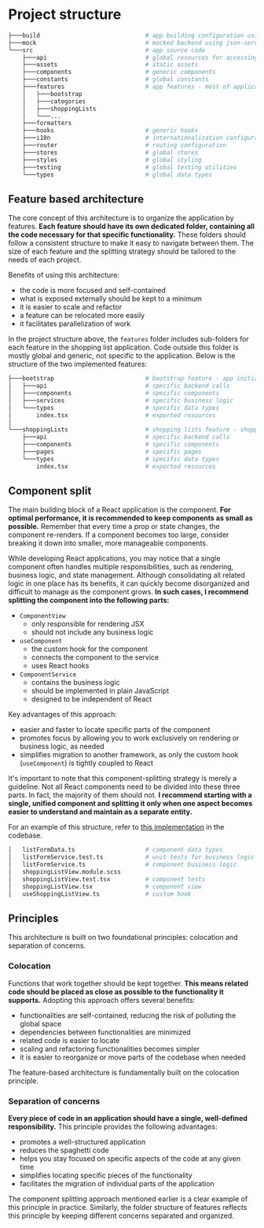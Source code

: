 # Project structure

```sh
├───build                              # app building configuration using Vite
├───mock                               # mocked backend using json-server
└───src                                # app source code
    ├───api                            # global resources for accessing the backend
    ├───assets                         # static assets
    ├───components                     # generic components
    ├───constants                      # global constants
    ├───features                       # app features - most of application logic
    │   ├───bootstrap
    │   ├───categories
    │   ├───shoppingLists
    │   └───...
    ├───formatters
    ├───hooks                          # generic hooks
    ├───i18n                           # internationalization configuration
    ├───router                         # routing configuration
    ├───stores                         # global stores
    ├───styles                         # global styling
    ├───testing                        # global testing utilities
    └───types                          # global data types
```

## Feature based architecture

The core concept of this architecture is to organize the application by features. **Each feature should have its own dedicated folder, containing all the code necessary for that specific functionality.** These folders should follow a consistent structure to make it easy to navigate between them. The size of each feature and the splitting strategy should be tailored to the needs of each project.

Benefits of using this architecture:

- the code is more focused and self-contained
- what is exposed externally should be kept to a minimum
- it is easier to scale and refactor
- a feature can be relocated more easily
- it facilitates parallelization of work

In the project structure above, the `features` folder includes sub-folders for each feature in the shopping list application. Code outside this folder is mostly global and generic, not specific to the application. Below is the structure of the two implemented features:

```sh
├───bootstrap                          # bootstrap feature - app initialization logic, session management
│   ├───api                            # specific backend calls
│   ├───components                     # specific components
│   ├───services                       # specific business logic
│   └───types                          # specific data types
│       index.tsx                      # exported resources
│
└───shoppingLists                      # shopping lists feature - shopping lists management
    ├───api                            # specific backend calls
    ├───components                     # specific components
    ├───pages                          # specific pages
    └───types                          # specific data types
        index.tsx                      # exported resources
```

## Component split

The main building block of a React application is the component. **For optimal performance, it is recommended to keep components as small as possible.** Remember that every time a prop or state changes, the component re-renders. If a component becomes too large, consider breaking it down into smaller, more manageable components.

While developing React applications, you may notice that a single component often handles multiple responsibilities, such as rendering, business logic, and state management. Although consolidating all related logic in one place has its benefits, it can quickly become disorganized and difficult to manage as the component grows. **In such cases, I recommend splitting the component into the following parts:**

- `ComponentView`
  - only responsible for rendering JSX
  - should not include any business logic
- `useComponent`
  - the custom hook for the component
  - connects the component to the service
  - uses React hooks
- `ComponentService`
  - contains the business logic
  - should be implemented in plain JavaScript
  - designed to be independent of React

Key advantages of this approach:

- easier and faster to locate specific parts of the component
- promotes focus by allowing you to work exclusively on rendering or business logic, as needed
- simplifies migration to another framework, as only the custom hook (`useComponent`) is tightly coupled to React

It's important to note that this component-splitting strategy is merely a guideline. Not all React components need to be divided into these three parts. In fact, the majority of them should not. **I recommend starting with a single, unified component and splitting it only when one aspect becomes easier to understand and maintain as a separate entity.**

For an example of this structure, refer to [this implementation](../src/features/shoppingLists/components/shoppingListView) in the codebase.

```sh
│   listFormData.ts                    # component data types
│   listFormService.test.ts            # unit tests for business logic
│   listFormService.ts                 # component business logic
│   shoppingListView.module.scss
│   shoppingListView.test.tsx          # component tests
│   shoppingListView.tsx               # component view
│   useShoppingListView.ts             # custom hook
```

## Principles

This architecture is built on two foundational principles: colocation and separation of concerns.

### Colocation

Functions that work together should be kept together. **This means related code should be placed as close as possible to the functionality it supports.** Adopting this approach offers several benefits:

- functionalities are self-contained, reducing the risk of polluting the global space
- dependencies between functionalities are minimized
- related code is easier to locate
- scaling and refactoring functionalities becomes simpler
- it is easier to reorganize or move parts of the codebase when needed

The feature-based architecture is fundamentally built on the colocation principle.

### Separation of concerns

**Every piece of code in an application should have a single, well-defined responsibility.** This principle provides the following advantages:

- promotes a well-structured application
- reduces the spaghetti code
- helps you stay focused on specific aspects of the code at any given time
- simplifies locating specific pieces of the functionality
- facilitates the migration of individual parts of the application

The component splitting approach mentioned earlier is a clear example of this principle in practice. Similarly, the folder structure of features reflects this principle by keeping different concerns separated and organized.
